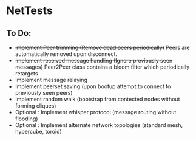 # NetTests

## To Do:
* ~~Implement Peer trimming (Remove dead peers periodically)~~ Peers are automatically removed upon disconnect.
* ~~Implement received message handling (Ignore previously seen messages)~~ Peer2Peer class contains a bloom filter which periodically retargets
* Implement message relaying
* Implement peerset saving (upon bootup attempt to connect to previously seen peers)
* Implement random walk (bootstrap from contected nodes without forming cliques)
* Optional : Implement whisper protocol (message routing without flooding)
* Optional : Implement alternate network topologies (standard mesh, hypercube, toroid)




